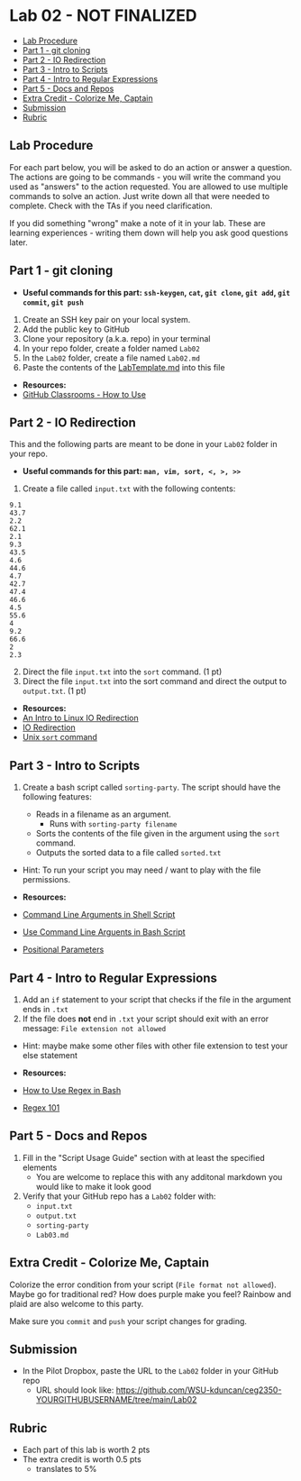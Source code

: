 # Lab 02 - NOT FINALIZED

- [Lab Procedure](#Lab-Procedure)
- [Part 1 - git cloning](#Part-1---git-cloning)
- [Part 2 - IO Redirection](#Part-2---IO-Redirection)
- [Part 3 - Intro to Scripts](#Part-3---Intro-to-Scripts)
- [Part 4 - Intro to Regular Expressions](#Part-4---Intro-to-Regular-Expressions)
- [Part 5 - Docs and Repos](#Part-5---Docs-and-Repos)
- [Extra Credit - Colorize Me, Captain](#Extra-Credit---Colorize-Me,-Captain)
- [Submission](#Submission)
- [Rubric](#Rubric)

## Lab Procedure

For each part below, you will be asked to do an action or answer a question. The actions are going to be commands - you will write the command you used as "answers" to the action requested. You are allowed to use multiple commands to solve an action. Just write down all that were needed to complete. Check with the TAs if you need clarification.

If you did something "wrong" make a note of it in your lab. These are learning experiences - writing them down will help you ask good questions later.

## Part 1 - git cloning

- **Useful commands for this part: `ssh-keygen`, `cat`, `git clone`, `git add`, `git commit`, `git push`**

1. Create an SSH key pair on your local system.
2. Add the public key to GitHub
3. Clone your repository (a.k.a. repo) in your terminal
4. In your repo folder, create a folder named `Lab02`
5. In the `Lab02` folder, create a file named `Lab02.md`
6. Paste the contents of the [LabTemplate.md](LabTemplate.md) into this file

- **Resources:**
- [GitHub Classrooms - How to Use](GitHubClassrooms.md)

## Part 2 - IO Redirection

This and the following parts are meant to be done in your `Lab02` folder in your repo.

- **Useful commands for this part: `man, vim, sort, <, >, >>`**

1. Create a file called `input.txt` with the following contents:

```
9.1
43.7
2.2
62.1
2.1
9.3
43.5
4.6
44.6
4.7
42.7
47.4
46.6
4.5
55.6
4
9.2
66.6
2
2.3
```

2. Direct the file `input.txt` into the `sort` command. (1 pt)
3. Direct the file `input.txt` into the sort command and direct the output to `output.txt`. (1 pt)

- **Resources:**
- [An Intro to Linux IO Redirection](https://www.digitalocean.com/community/tutorials/an-introduction-to-linux-i-o-redirection)
- [IO Redirection](https://tldp.org/LDP/abs/html/io-redirection.html)
- [Unix `sort` command](https://www.computerhope.com/unix/usort.htm)

## Part 3 - Intro to Scripts

1. Create a bash script called `sorting-party`. The script should have the following features:

   - Reads in a filename as an argument.
     - Runs with `sorting-party filename`
   - Sorts the contents of the file given in the argument using the `sort` command.
   - Outputs the sorted data to a file called `sorted.txt`

- Hint: To run your script you may need / want to play with the file permissions.

- **Resources:**
- [Command Line Arguments in Shell Script](https://tecadmin.net/tutorial/bash-scripting/bash-command-arguments/)
- [Use Command Line Arguents in Bash Script](https://www.baeldung.com/linux/use-command-line-arguments-in-bash-script)
- [Positional Parameters](http://linuxcommand.org/lc3_wss0120.php)

## Part 4 - Intro to Regular Expressions

1. Add an `if` statement to your script that checks if the file in the argument ends in `.txt`
2. If the file does **not** end in `.txt` your script should exit with an error message: `File extension not allowed`

- Hint: maybe make some other files with other file extension to test your else statement

- **Resources:**
- [How to Use Regex in Bash](https://www.poftut.com/how-to-use-regular-expression-regex-in-bash-linux/)
- [Regex 101](https://regex101.com/)

## Part 5 - Docs and Repos

1. Fill in the "Script Usage Guide" section with at least the specified elements
   - You are welcome to replace this with any additonal markdown you would like to make it look good
2. Verify that your GitHub repo has a `Lab02` folder with:
   - `input.txt`
   - `output.txt`
   - `sorting-party`
   - `Lab03.md`

## Extra Credit - Colorize Me, Captain

Colorize the error condition from your script (`File format not allowed`). Maybe go for traditional red? How does purple make you feel? Rainbow and plaid are also welcome to this party.

Make sure you `commit` and `push` your script changes for grading.

## Submission

- In the Pilot Dropbox, paste the URL to the `Lab02` folder in your GitHub repo
  - URL should look like: https://github.com/WSU-kduncan/ceg2350-YOURGITHUBUSERNAME/tree/main/Lab02

## Rubric

- Each part of this lab is worth 2 pts
- The extra credit is worth 0.5 pts
  - translates to 5%
